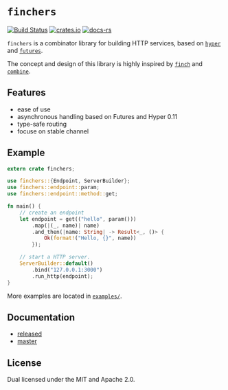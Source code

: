 # `finchers`
[![Build Status](https://travis-ci.org/finchers-rs/finchers.svg?branch=master)](https://travis-ci.org/finchers-rs/finchers)
[![crates.io](https://img.shields.io/crates/v/finchers.svg)](https://crates.io/crates/finchers)
[![docs-rs](https://docs.rs/finchers/badge.svg)](https://docs.rs/finchers)

`finchers` is a combinator library for building HTTP services, based on [`hyper`](https://github.com/hyperium/hyper) and [`futures`](https://github.com/alexcrichton/futures-rs).

The concept and design of this library is highly inspired by [`finch`](https://github.com/finagle/finch) and [`combine`](https://github.com/Marwes/combine).

## Features
* ease of use
* asynchronous handling based on Futures and Hyper 0.11
* type-safe routing
* focuse on stable channel

## Example

```rust
extern crate finchers;

use finchers::{Endpoint, ServerBuilder};
use finchers::endpoint::param;
use finchers::endpoint::method::get;

fn main() {
    // create an endpoint
    let endpoint = get(("hello", param()))
        .map(|(_, name)| name)
        .and_then(|name: String| -> Result<_, ()> {
            Ok(format!("Hello, {}", name))
        });

    // start a HTTP server.
    ServerBuilder::default()
        .bind("127.0.0.1:3000")
        .run_http(endpoint);
}
```

More examples are located in [`examples/`](examples/).

## Documentation
* [released](https://docs.rs/finchers/)
* [master](https://finchers-rs.github.io/finchers/finchers/index.html)

## License
Dual licensed under the MIT and Apache 2.0.
